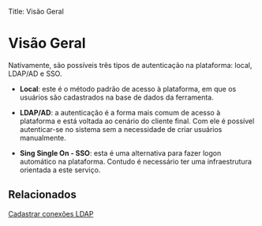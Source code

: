 Title: Visão Geral

# Visão Geral

Nativamente, são possíveis três tipos de autenticação na plataforma: local, LDAP/AD e SSO.

- **Local**: este é o método padrão de acesso à plataforma, em que os usuários são cadastrados na base de dados da ferramenta.

- **LDAP/AD**: a autenticação é a forma mais comum de acesso à plataforma e está voltada ao cenário do cliente final. Com ele é possível autenticar-se no sistema sem a necessidade de criar usuários manualmente.

- **Sing Single On - SSO**: esta é uma alternativa para fazer logon automático na plataforma. Contudo é necessário ter uma infraestrutura orientada a este serviço.

## Relacionados

[Cadastrar conexões LDAP][1]

[1]:/pt-br/citsmart-platform-8/platform-administration/authentication/ldap.html
